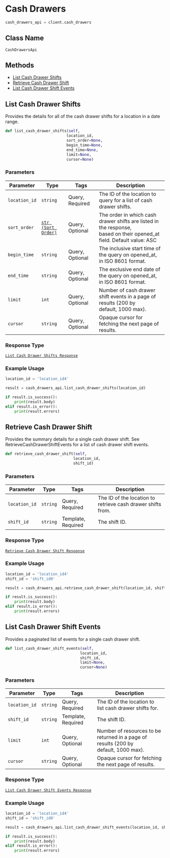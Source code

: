# Cash Drawers

```python
cash_drawers_api = client.cash_drawers
```

## Class Name

`CashDrawersApi`

## Methods

* [List Cash Drawer Shifts](/doc/cash-drawers.md#list-cash-drawer-shifts)
* [Retrieve Cash Drawer Shift](/doc/cash-drawers.md#retrieve-cash-drawer-shift)
* [List Cash Drawer Shift Events](/doc/cash-drawers.md#list-cash-drawer-shift-events)

## List Cash Drawer Shifts

Provides the details for all of the cash drawer shifts for a location
in a date range.

```python
def list_cash_drawer_shifts(self,
                           location_id,
                           sort_order=None,
                           begin_time=None,
                           end_time=None,
                           limit=None,
                           cursor=None)
```

### Parameters

| Parameter | Type | Tags | Description |
|  --- | --- | --- | --- |
| `location_id` | `string` | Query, Required | The ID of the location to query for a list of cash drawer shifts. |
| `sort_order` | [`str (Sort Order)`](/doc/models/sort-order.md) | Query, Optional | The order in which cash drawer shifts are listed in the response,<br>based on their opened_at field. Default value: ASC |
| `begin_time` | `string` | Query, Optional | The inclusive start time of the query on opened_at, in ISO 8601 format. |
| `end_time` | `string` | Query, Optional | The exclusive end date of the query on opened_at, in ISO 8601 format. |
| `limit` | `int` | Query, Optional | Number of cash drawer shift events in a page of results (200 by<br>default, 1000 max). |
| `cursor` | `string` | Query, Optional | Opaque cursor for fetching the next page of results. |

### Response Type

[`List Cash Drawer Shifts Response`](/doc/models/list-cash-drawer-shifts-response.md)

### Example Usage

```python
location_id = 'location_id4'

result = cash_drawers_api.list_cash_drawer_shifts(location_id)

if result.is_success():
    print(result.body)
elif result.is_error():
    print(result.errors)
```

## Retrieve Cash Drawer Shift

Provides the summary details for a single cash drawer shift. See
RetrieveCashDrawerShiftEvents for a list of cash drawer shift events.

```python
def retrieve_cash_drawer_shift(self,
                              location_id,
                              shift_id)
```

### Parameters

| Parameter | Type | Tags | Description |
|  --- | --- | --- | --- |
| `location_id` | `string` | Query, Required | The ID of the location to retrieve cash drawer shifts from. |
| `shift_id` | `string` | Template, Required | The shift ID. |

### Response Type

[`Retrieve Cash Drawer Shift Response`](/doc/models/retrieve-cash-drawer-shift-response.md)

### Example Usage

```python
location_id = 'location_id4'
shift_id = 'shift_id0'

result = cash_drawers_api.retrieve_cash_drawer_shift(location_id, shift_id)

if result.is_success():
    print(result.body)
elif result.is_error():
    print(result.errors)
```

## List Cash Drawer Shift Events

Provides a paginated list of events for a single cash drawer shift.

```python
def list_cash_drawer_shift_events(self,
                                 location_id,
                                 shift_id,
                                 limit=None,
                                 cursor=None)
```

### Parameters

| Parameter | Type | Tags | Description |
|  --- | --- | --- | --- |
| `location_id` | `string` | Query, Required | The ID of the location to list cash drawer shifts for. |
| `shift_id` | `string` | Template, Required | The shift ID. |
| `limit` | `int` | Query, Optional | Number of resources to be returned in a page of results (200 by<br>default, 1000 max). |
| `cursor` | `string` | Query, Optional | Opaque cursor for fetching the next page of results. |

### Response Type

[`List Cash Drawer Shift Events Response`](/doc/models/list-cash-drawer-shift-events-response.md)

### Example Usage

```python
location_id = 'location_id4'
shift_id = 'shift_id0'

result = cash_drawers_api.list_cash_drawer_shift_events(location_id, shift_id)

if result.is_success():
    print(result.body)
elif result.is_error():
    print(result.errors)
```

